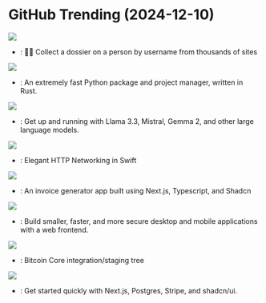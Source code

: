 # GitHub Trending (2024-12-10)

![](https://img.shields.io/badge/Python-New%20231-green?style=flat-square&logo=appveyor)
- [](https://github.comundefined): 🕵️‍♂️ Collect a dossier on a person by username from thousands of sites

![](https://img.shields.io/badge/Rust-New%201-green?style=flat-square&logo=appveyor)
- [](https://github.comundefined): An extremely fast Python package and project manager, written in Rust.

![](https://img.shields.io/badge/Go-New%20335-green?style=flat-square&logo=appveyor)
- [](https://github.comundefined): Get up and running with Llama 3.3, Mistral, Gemma 2, and other large language models.

![](https://img.shields.io/badge/Swift-New%2010-green?style=flat-square&logo=appveyor)
- [](https://github.comundefined): Elegant HTTP Networking in Swift

![](https://img.shields.io/badge/TypeScript-New%20347-green?style=flat-square&logo=appveyor)
- [](https://github.comundefined): An invoice generator app built using Next.js, Typescript, and Shadcn

![](https://img.shields.io/badge/Rust-New%20134-green?style=flat-square&logo=appveyor)
- [](https://github.comundefined): Build smaller, faster, and more secure desktop and mobile applications with a web frontend.

![](https://img.shields.io/badge/C%2B%2B-New%20126-green?style=flat-square&logo=appveyor)
- [](https://github.comundefined): Bitcoin Core integration/staging tree

![](https://img.shields.io/badge/TypeScript-New%2036-green?style=flat-square&logo=appveyor)
- [](https://github.comundefined): Get started quickly with Next.js, Postgres, Stripe, and shadcn/ui.

